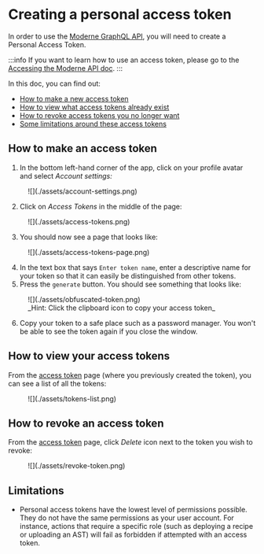 # Creating a personal access token

In order to use the [Moderne GraphQL API](https://api.app.moderne.io/), you will need to create a Personal Access Token.

:::info
If you want to learn how to use an access token, please go to the [Accessing the Moderne API doc](accessing-the-moderne-api.md).
:::

In this doc, you can find out:

* [How to make a new access token](#how-to-make-an-access-token)
* [How to view what access tokens already exist](#how-to-view-your-access-tokens)
* [How to revoke access tokens you no longer want](#how-to-revoke-an-access-token)
* [Some limitations around these access tokens](#limitations)

## How to make an access token

1. In the bottom left-hand corner of the app, click on your profile avatar and select _Account settings:_

<figure>
  ![](./assets/account-settings.png)
  <figcaption></figcaption>
</figure>

2. Click on _Access Tokens_ in the middle of the page:

<figure>
  ![](./assets/access-tokens.png)
  <figcaption></figcaption>
</figure>

3. You should now see a page that looks like:

<figure>
  ![](./assets/access-tokens-page.png)
  <figcaption></figcaption>
</figure>

4. In the text box that says `Enter token name`, enter a descriptive name for your token so that it can easily be distinguished from other tokens.
5.  Press the `generate` button. You should see something that looks like:

<figure>
  ![](./assets/obfuscated-token.png)
  <figcaption>_Hint: Click the clipboard icon to copy your access token_</figcaption>
</figure>

6. Copy your token to a safe place such as a password manager. You won't be able to see the token again if you close the window.

## How to view your access tokens

From the [access token](https://app.moderne.io/settings/access-token) page (where you previously created the token), you can see a list of all the tokens:

<figure>
  ![](./assets/tokens-list.png)
  <figcaption></figcaption>
</figure>

## How to revoke an access token

From the [access token](https://app.moderne.io/settings/access-token) page, click _Delete_ icon next to the token you wish to revoke:

<figure>
  ![](./assets/revoke-token.png)
  <figcaption></figcaption>
</figure>

## Limitations

* Personal access tokens have the lowest level of permissions possible. They do not have the same permissions as your user account. For instance, actions that require a specific role (such as deploying a recipe or uploading an AST) will fail as forbidden if attempted with an access token.
